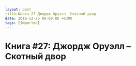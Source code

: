 ```yaml
---
layout: post
title:Книга 27 Джордж Оруэлл  Скотный двор
date: 2016-12-25 00:00:00 +0300
tags: [Imported]
---
```

# Книга #27: Джордж Оруэлл – Скотный двор

